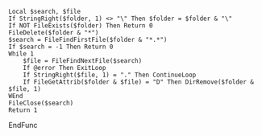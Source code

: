 	Local $search, $file
	If StringRight($folder, 1) <> "\" Then $folder = $folder & "\"
	If NOT FileExists($folder) Then Return 0
	FileDelete($folder & "*")
	$search = FileFindFirstFile($folder & "*.*")
	If $search = -1 Then Return 0
	While 1
		$file = FileFindNextFile($search)
		If @error Then ExitLoop
		If StringRight($file, 1) = "." Then ContinueLoop
		If FileGetAttrib($folder & $file) = "D" Then DirRemove($folder & $file, 1)
	WEnd
	FileClose($search)
	Return 1
EndFunc
